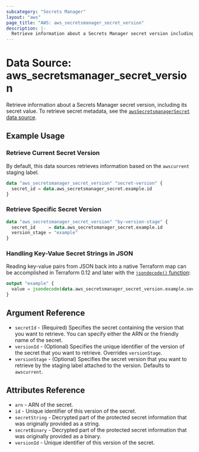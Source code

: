 ```yaml
---
subcategory: "Secrets Manager"
layout: "aws"
page_title: "AWS: aws_secretsmanager_secret_version"
description: |-
  Retrieve information about a Secrets Manager secret version including its secret value
---
```


# Data Source: aws_secretsmanager_secret_version

Retrieve information about a Secrets Manager secret version, including its secret value. To retrieve secret metadata, see the [`awsSecretsmanagerSecret` data source](/docs/providers/aws/d/secretsmanager_secret.html).

## Example Usage

### Retrieve Current Secret Version

By default, this data sources retrieves information based on the `awscurrent` staging label.

```terraform
data "aws_secretsmanager_secret_version" "secret-version" {
  secret_id = data.aws_secretsmanager_secret.example.id
}
```

### Retrieve Specific Secret Version

```terraform
data "aws_secretsmanager_secret_version" "by-version-stage" {
  secret_id     = data.aws_secretsmanager_secret.example.id
  version_stage = "example"
}
```

### Handling Key-Value Secret Strings in JSON

Reading key-value pairs from JSON back into a native Terraform map can be accomplished in Terraform 0.12 and later with the [`jsondecode()` function](https://www.terraform.io/docs/configuration/functions/jsondecode.html):

```terraform
output "example" {
  value = jsondecode(data.aws_secretsmanager_secret_version.example.secret_string)["key1"]
}
```

## Argument Reference

* `secretId` - (Required) Specifies the secret containing the version that you want to retrieve. You can specify either the ARN or the friendly name of the secret.
* `versionId` - (Optional) Specifies the unique identifier of the version of the secret that you want to retrieve. Overrides `versionStage`.
* `versionStage` - (Optional) Specifies the secret version that you want to retrieve by the staging label attached to the version. Defaults to `awscurrent`.

## Attributes Reference

* `arn` - ARN of the secret.
* `id` - Unique identifier of this version of the secret.
* `secretString` - Decrypted part of the protected secret information that was originally provided as a string.
* `secretBinary` - Decrypted part of the protected secret information that was originally provided as a binary.
* `versionId` - Unique identifier of this version of the secret.

<!-- cache-key: cdktf-0.17.0-pre.15 input-ab40f7954616896f85c70bbc923eba8818545363c7db1e0902d5b7d57e58876e -->